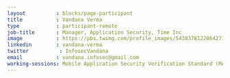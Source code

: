 ```yaml
---
layout          : blocks/page-participant
title           : Vandana Verma
type            : participant-remote
job-title       : Manager, Application Security, Time Inc
image           : https://pbs.twimg.com/profile_images/543837812286427136/Ys6BHSIV.jpeg
linkedin        : vandana-verma
twitter          : InfosecVandana
email           : vandana.infosec@gmail.com
working-sessions: Mobile Application Security Verification Standard (MASVS),Mobile Security Testing Guide (MSTG),Women in Cyber,Creating AppSec Talent,Creating AppSec Teams,Recruiting AppSec Talent,Netflix Security Automation,Netflix Resilience Engineering
---
```

